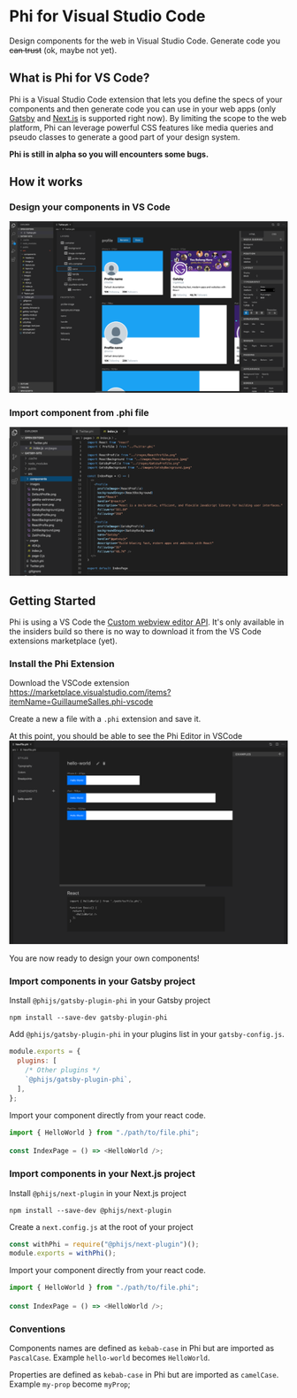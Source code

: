 # Phi for Visual Studio Code

Design components for the web in Visual Studio Code. Generate code you ~~can trust~~ (ok, maybe not yet).

## What is Phi for VS Code?

Phi is a Visual Studio Code extension that lets you define the specs of your components and then generate code you can use in your web apps (only [Gatsby](https://www.gatsbyjs.org/) and [Next.js](https://nextjs.org/) is supported right now). By limiting the scope to the web platform, Phi can leverage powerful CSS features like media queries and pseudo classes to generate a good part of your design system.

**Phi is still in alpha so you will encounters some bugs.**

## How it works

### Design your components in VS Code

![Phi Extension Demo](/assets/PhiEditor.png)

### Import component from .phi file

![Code example](/assets/CodeExample.png)

## Getting Started

Phi is using a VS Code the [Custom webview editor API](https://github.com/microsoft/vscode/issues/77131). It's only available in the insiders build so there is no way to download it from the VS Code extensions marketplace (yet).

### Install the Phi Extension

Download the VSCode extension https://marketplace.visualstudio.com/items?itemName=GuillaumeSalles.phi-vscode

Create a new a file with a `.phi` extension and save it.

At this point, you should be able to see the Phi Editor in VSCode
  ![Phi Extension preview in vscode](/assets/HelloWorld.png)

You are now ready to design your own components!

### Import components in your Gatsby project

Install `@phijs/gatsby-plugin-phi` in your Gatsby project

```shell
npm install --save-dev gatsby-plugin-phi
```

Add `@phijs/gatsby-plugin-phi` in your plugins list in your `gatsby-config.js`.

```javascript
module.exports = {
  plugins: [
    /* Other plugins */
    `@phijs/gatsby-plugin-phi`,
  ],
};
```

Import your component directly from your react code.

```javascript
import { HelloWorld } from "./path/to/file.phi";

const IndexPage = () => <HelloWorld />;
```

### Import components in your Next.js project

Install `@phijs/next-plugin` in your Next.js project

```shell
npm install --save-dev @phijs/next-plugin
```

Create a `next.config.js` at the root of your project

```javascript
const withPhi = require("@phijs/next-plugin")();
module.exports = withPhi();
```

Import your component directly from your react code.

```javascript
import { HelloWorld } from "./path/to/file.phi";

const IndexPage = () => <HelloWorld />;
```

### Conventions

Components names are defined as `kebab-case` in Phi but are imported as `PascalCase`.
Example `hello-world` becomes `HelloWorld`.

Properties are defined as `kebab-case` in Phi but are imported as `camelCase`.
Example `my-prop` become `myProp`;
